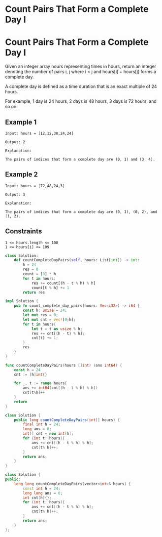 # Count Pairs That Form a Complete Day I

# Count Pairs That Form a Complete Day I

Given an integer array hours representing times in hours, return an integer denoting the number of pairs i, j where i < j and hours[i] + hours[j] forms a complete day.

A complete day is defined as a time duration that is an exact multiple of 24 hours.

For example, 1 day is 24 hours, 2 days is 48 hours, 3 days is 72 hours, and so on.

## Example 1

```text
Input: hours = [12,12,30,24,24]

Output: 2

Explanation:

The pairs of indices that form a complete day are (0, 1) and (3, 4).
```

## Example 2

```text
Input: hours = [72,48,24,3]

Output: 3

Explanation:

The pairs of indices that form a complete day are (0, 1), (0, 2), and (1, 2).
```

## Constraints

```text
1 <= hours.length <= 100
1 <= hours[i] <= 109
```

```python
class Solution:
    def countCompleteDayPairs(self, hours: List[int]) -> int:
        h = 24
        res = 0
        count = [0] * h
        for t in hours:
            res += count[(h - t % h) % h]
            count[t % h] += 1
        return res    
```

```rust
impl Solution {
    pub fn count_complete_day_pairs(hours: Vec<i32>) -> i64 {
        const h: usize = 24;
        let mut res = 0;
        let mut cnt = vec![0;h];
        for t in hours{
            let t = t as usize % h;
            res += cnt[(h - t) % h];
            cnt[t] += 1;
        }
        res
    }
}
```

```go
func countCompleteDayPairs(hours []int) (ans int64) {
    const h = 24
    cnt := [h]int{}

    for _, t := range hours{
        ans += int64(cnt[(h - t % h) % h])
        cnt[t%h]++
    }
    return 
}
```

```java
class Solution {
    public long countCompleteDayPairs(int[] hours) {
        final int h = 24;
        long ans = 0;
        int[] cnt = new int[h];
        for (int t: hours){
            ans += cnt[(h - t % h) % h];
            cnt[t% h]++;
        }
        return ans;
    }
}
```

```cpp
class Solution {
public:
    long long countCompleteDayPairs(vector<int>& hours) {
        const int h = 24;
        long long ans = 0;
        int cnt[h]{};
        for (int t: hours){
            ans += cnt[(h - t % h) % h];
            cnt[t% h]++;
        }
        return ans;
    }
};

```
